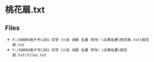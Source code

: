 # 桃花扇.txt

## Files

- `F:/5000G电子书\I01-文学（小说 诗歌 名著 写作）\古典名著\桃花扇.txt\桃花扇.txt`
- `F:/5000G电子书\I01-文学（小说 诗歌 名著 写作）\古典名著\桃花扇.txt\files.txt`
